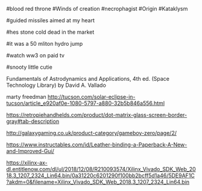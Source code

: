 #blood red throne
#Winds of creation
#necrophagist
#Origin 
#Kataklysm

#guided missiles aimed at my heart

#hes stone cold dead in the market 

#it was a 50 mliton hydro jump

#watch ww3 on paid tv

#snooty little cutie

Fundamentals of Astrodynamics and Applications, 4th ed. (Space Technology Library) by David A. Vallado 

marty freedman
http://tucson.com/solar-eclipse-in-tucson/article_e920af0e-1080-5797-a880-32b5b846a556.html


https://retropiehandhelds.com/product/dot-matrix-glass-screen-border-gray#tab-description

http://galaxygaming.co.uk/product-category/gameboy-zero/page/2/

https://www.instructables.com/id/Leather-binding-a-Paperback-A-New-and-Improved-Gui/

https://xilinx-ax-dl.entitlenow.com/dl/ul/2018/12/08/R210093574/Xilinx_Vivado_SDK_Web_2018.3_1207_2324_Lin64.bin/0a31220c6201290f100bb2bcff5d1a46/5DE9AF1C?akdm=0&filename=Xilinx_Vivado_SDK_Web_2018.3_1207_2324_Lin64.bin
